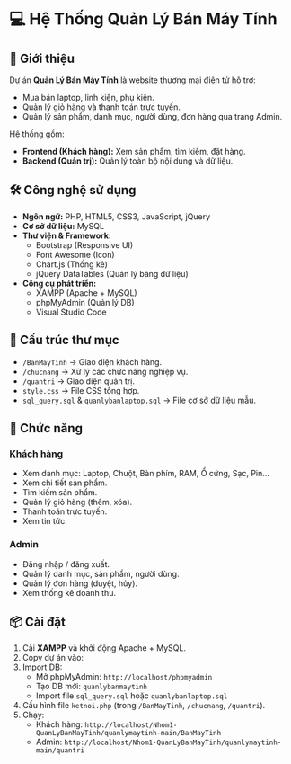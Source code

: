 # 💻 Hệ Thống Quản Lý Bán Máy Tính

## 📌 Giới thiệu

Dự án **Quản Lý Bán Máy Tính** là website thương mại điện tử hỗ trợ:

* Mua bán laptop, linh kiện, phụ kiện.
* Quản lý giỏ hàng và thanh toán trực tuyến.
* Quản lý sản phẩm, danh mục, người dùng, đơn hàng qua trang Admin.

Hệ thống gồm:

* **Frontend (Khách hàng):** Xem sản phẩm, tìm kiếm, đặt hàng.
* **Backend (Quản trị):** Quản lý toàn bộ nội dung và dữ liệu.

## 🛠 Công nghệ sử dụng

* **Ngôn ngữ:** PHP, HTML5, CSS3, JavaScript, jQuery
* **Cơ sở dữ liệu:** MySQL
* **Thư viện & Framework:**
    * Bootstrap (Responsive UI)
    * Font Awesome (Icon)
    * Chart.js (Thống kê)
    * jQuery DataTables (Quản lý bảng dữ liệu)
* **Công cụ phát triển:**
    * XAMPP (Apache + MySQL)
    * phpMyAdmin (Quản lý DB)
    * Visual Studio Code

## 📂 Cấu trúc thư mục

* `/BanMayTinh` $\rightarrow$ Giao diện khách hàng.
* `/chucnang` $\rightarrow$ Xử lý các chức năng nghiệp vụ.
* `/quantri` $\rightarrow$ Giao diện quản trị.
* `style.css` $\rightarrow$ File CSS tổng hợp.
* `sql_query.sql` & `quanlybanlaptop.sql` $\rightarrow$ File cơ sở dữ liệu mẫu.

## 🚀 Chức năng

### Khách hàng

* Xem danh mục: Laptop, Chuột, Bàn phím, RAM, Ổ cứng, Sạc, Pin...
* Xem chi tiết sản phẩm.
* Tìm kiếm sản phẩm.
* Quản lý giỏ hàng (thêm, xóa).
* Thanh toán trực tuyến.
* Xem tin tức.

### Admin

* Đăng nhập / đăng xuất.
* Quản lý danh mục, sản phẩm, người dùng.
* Quản lý đơn hàng (duyệt, hủy).
* Xem thống kê doanh thu.

## 📦 Cài đặt

1. Cài **XAMPP** và khởi động Apache + MySQL.
2. Copy dự án vào:
3. Import DB:
    * Mở phpMyAdmin: `http://localhost/phpmyadmin`
    * Tạo DB mới: `quanlybanmaytinh`
    * Import file `sql_query.sql` hoặc `quanlybanlaptop.sql`
4. Cấu hình file `ketnoi.php` (trong `/BanMayTinh`, `/chucnang`, `/quantri`).
5. Chạy:
    * Khách hàng: `http://localhost/Nhom1-QuanLyBanMayTinh/quanlymaytinh-main/BanMayTinh`
    * Admin: `http://localhost/Nhom1-QuanLyBanMayTinh/quanlymaytinh-main/quantri`
